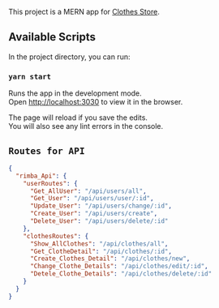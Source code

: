 This project is a MERN app for [Clothes Store](https://github.com/ArielCalisaya/clothes-Store).

## Available Scripts

In the project directory, you can run:

### `yarn start`

Runs the app in the development mode.<br />
Open [http://localhost:3030](http://localhost:3330) to view it in the browser.

The page will reload if you save the edits.<br />
You will also see any lint errors in the console.

## `Routes for API`

```json
{
  "rimba_Api": {
    "userRoutes": {
      "Get_AllUser": "/api/users/all",
      "Get_User": "/api/users/user/:id",
      "Update_User": "/api/users/change/:id",
      "Create_User": "/api/users/create",
      "Delete_User": "/api/users/delete/:id"
    },
    "clothesRoutes": {
      "Show_AllClothes": "/api/clothes/all",
      "Get_ClotheDetail": "/api/clothes/:id",
      "Create_Clothes_Detail": "/api/clothes/new",
      "Change_Clothe_Details": "/api/clothes/edit/:id",
      "Detele_Clothe_Details": "/api/clothes/delete/:id"
    }
  }
}
```
